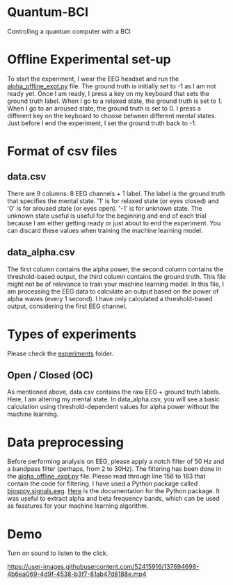 # Quantum-BCI
Controlling a quantum computer with a BCI

# Offline Experimental set-up
To start the experiment, I wear the EEG headset and run the [alpha_offline_expt.py](https://github.com/satvik-venkatesh/Quantum-BCI/blob/main/alpha_offline_expt.py) file. The ground truth is initially set to -1 as I am not ready yet. Once I am ready, I press a key on my keyboard that sets the ground truth label. When I go to a relaxed state, the ground truth is set to 1. When I go to an aroused state, the ground truth is set to 0. I press a different key on the keyboard to choose between different mental states. Just before I end the experiment, I set the ground truth back to -1.


# Format of csv files
## data.csv
There are 9 columns: 8 EEG channels + 1 label. The label is the ground truth that specifies the mental state. '1' is for relaxed state (or eyes closed) and '0' is for aroused state (or eyes open). '-1' is for unknown state. The unknown state useful is useful for the beginning and end of each trial because I am either getting ready or just about to end the experiment. You can discard these values when training the machine learning model.

## data_alpha.csv
The first column contains the alpha power, the second column contains the threshold-based output, the third column contains the ground truth. This file might not be of relevance to train your machine learning model. In this file, I am processing the EEG data to calculate an output based on the power of alpha waves (every 1 second). I have only calculated a threshold-based output, considering the first EEG channel.
 
 
 
# Types of experiments
Please check the [experiments](https://github.com/satvik-venkatesh/Quantum-BCI/tree/main/experiments) folder.

## Open / Closed (OC)
As mentioned above, data.csv contains the raw EEG + ground truth labels. Here, I am altering my mental state. In data_alpha.csv, you will see a basic calculation using threshold-dependent values for alpha power without the machine learning.


# Data preprocessing
Before performing analysis on EEG, please apply a notch filter of 50 Hz and a bandpass filter (perhaps, from 2 to 30Hz). The filtering has been done in the [alpha_offline_expt.py](https://github.com/satvik-venkatesh/Quantum-BCI/blob/main/alpha_offline_expt.py) file. Please read through line 156 to 183 that contain the code for filtering. I have used a Python package called [biosppy.signals.eeg](https://github.com/PIA-Group/BioSPPy/blob/212c3dcbdb1ec43b70ba7199deb5eb22bcb78fd0/biosppy/signals/eeg.py). [Here](https://biosppy.readthedocs.io/en/stable/biosppy.signals.html#biosppy-signals-eeg) is the documentation for the Python package. It was useful to extract alpha and beta frequency bands, which can be used as feastures for your machine learning algorithm.

# Demo
Turn on sound to listen to the click.

https://user-images.githubusercontent.com/52415916/137694698-4b6ea069-4d9f-4538-b3f7-81ab47d8188e.mp4
